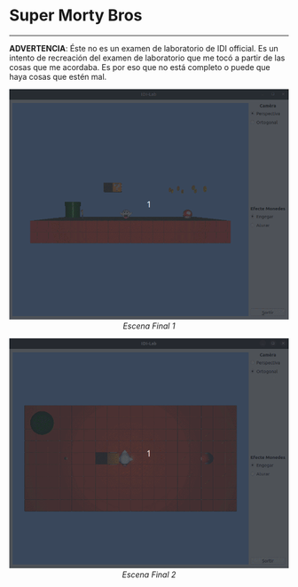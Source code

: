 # Super Morty Bros
----------------------------------
**ADVERTENCIA**: Éste no es un examen de laboratorio de IDI official. Es un intento de recreación del examen de laboratorio que me tocó a partir de las cosas que me acordaba. Es por eso que no está completo o puede que haya cosas que estén mal.

<div>
<p style = 'text-align:center;'>
<img src="./img/escenaFinal1.gif"><br>
<em>Escena Final 1</em>
</p>
</div>

<div>
<p style = 'text-align:center;'>
<img src="./img/escenaFinal2.gif"><br>
<em>Escena Final 2</em>
</p>
</div>
